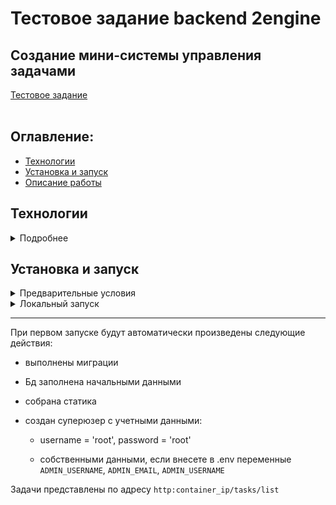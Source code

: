 # Тестовое задание backend 2engine
## Создание мини-системы управления задачами
[Тестовое задание](https://docs.google.com/document/d/17JJvq-tt2gzZUEeKepsw_OMBAVXfvaCyCqlNJr4x-UI/edit#heading=h.tqxy1xy2599w)  
</br>

## Оглавление:
- [Технологии](#технологии)
- [Установка и запуск](#starting)
- [Описание работы](#description)

## <a id="технологии">Технологии</a>
<details>
  <summary>Подробнее</summary>
    <p><strong>Языки программирования:</strong> python-10</p>
    <p><strong>Фреймворк и модули:</strong> Django-5.0.7, djangorestframework-3.15.2, django-elasticsearch-dsl-8.0</p>
    <p><strong>Базы данных и инструменты работы с ними:</strong> PostgreSQL, SQLite, ElasticSearch</p>
    <p><strong>Мониторинг и обработка задач:</strong> Celery-5.4.0, Flower-2, RabbitMQ</p>  
    <p><strong>CI/CD:</strong> Docker Hub, Docker Compose, Gunicorn, Nginx</p>  
</details>

## <a id="starting">Установка и запуск</a>

<details>
  <summary>Предварительные условия</summary>
  <p>Предполагается, что пользователь:</p>
  
  - Создал аккаунт [DockerHub](https://hub.docker.com/).
  - Установил [Docker](https://docs.docker.com/engine/install/) и [Dcoker Compose](https://docs.docker.com/compose/install/) на локальной машине или удаленном сервере, где проект будет запускаться в контейнерах. Проверить наличие можно выполнив команды:
    
  `docker --version && docker-compose --version`
  
</details>
<details>
  <summary>Локальный запуск</summary>
  
  <p><strong>!!! Для пользователей Windows обязательно выполнить команду:</strong></p>
  
    `git config --global core.autocrlf false`
    
  <p>иначе файл start.sh при клонировании будет бракован</p>
  
  1. Клонируйте репозиторий с GitHub и введите данные для переменных окружения (значения даны для примера, некоторые можно оставить по типу DB*):
    
    git clone https://github.com/s0ull877/django.git && \
    cd django/2engine && \
    cp .env_example .env && \
    nano .env

  2. Из корневой директории проекта выполните команду:

    docker compose -f infra/docker-compose.yml up -d --build

  Проект будет развернут в шести docker-контейнерах (db, elasticsearch, rabbitmq, web, nginx, celery) по адресу `http:/container_ip`
  
  3. Остановить docker и удалить контейнеры можно командой из корневой директории проекта:

    docker compose -f infra/docker-compose.yml down
  
  Если также необходимо удалить тома базы данных, статики и медиа:

    docker compose -f infra/docker-compose.yml down -v

</details>

---

При первом запуске будут автоматически произведены следующие действия:

  - выполнены миграции

  - Бд заполнена начальными данными

  - собрана статика

  - создан суперюзер с учетными данными:
    - username = 'root', password = 'root'
      
    - собственными данными, если внесете в .env переменные `ADMIN_USERNAME`, `ADMIN_EMAIL`, `ADMIN_USERNAME`

Задачи представлены по адресу `http:container_ip/tasks/list`
